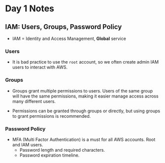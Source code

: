 <!--- Copyright (C) 2024 teslazonda --->

<!--- This program is free software: you can redistribute it and/or modify it under the terms of the GNU General Public License as published by the Free Software Foundation, either version 3 of the License, or (at your option) any later version. --->

<!--- This program is distributed in the hope that it will be useful, but WITHOUT ANY WARRANTY; without even the implied warranty of MERCHANTABILITY or FITNESS FOR A PARTICULAR PURPOSE.  See the
GNU General Public License for more details. --->

<!--- You should have received a copy of the GNU General Public License along with this program.  If not, see https://www.gnu.org/licenses/ --->

# Day 1 Notes

## IAM: Users, Groups, Password Policy

* IAM = Identity and Access Management, **Global** service

### Users

* It is bad practice to use the `root` account, so we often create admin IAM users to interact with AWS.

### Groups

* Groups grant multiple permissions to users. Users of the same group will have the same permissions, making it easier manage access across many different users.

* Permissions can be granted through groups or directly, but using groups to grant permissions is recommended.


### Password Policy

* MFA (Multi Factor Authentication) is a must for all AWS accounts. Root and IAM users.
  * Password length and required characters.
  * Password expiration timeline.
